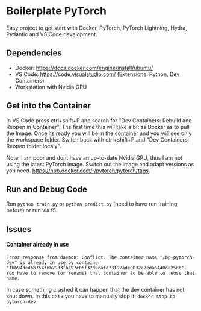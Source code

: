 # Boilerplate PyTorch

Easy project to get start with Docker, PyTorch, PyTorch Lightning, Hydra, Pydantic and VS Code development.

## Dependencies
- Docker: https://docs.docker.com/engine/install/ubuntu/
- VS Code: https://code.visualstudio.com/ (Extensions: Python, Dev Containers)
- Workstation with Nvidia GPU

## Get into the Container
In VS Code press ctrl+shift+P and search for "Dev Containers: Rebuild and Reopen in Container". The first time this will take a bit as Docker as to pull the Image. Once its ready you will be in the container and you will see only the workspace folder. Switch back with ctrl+shift+P and "Dev Containers: Reopen folder localy".

Note: I am poor and dont have an up-to-date Nvidia GPU, thus I am not using the latest PyTorch image. Switch out the image and adapt versions as you need. https://hub.docker.com/r/pytorch/pytorch/tags.

## Run and Debug Code
Run `python train.py` or `python predict.py` (need to have run training before) or run via f5.

## Issues
#### Container already in use
```
Error response from daemon: Conflict. The container name "/bp-pytorch-dev" is already in use by container "fbb94ded6b754f6629d3fb197e05f32d9cafd73f97ade0032e2edaa440da25db". You have to remove (or rename) that container to be able to reuse that name.
```
In case something crashed it can happen that the dev container has not shut down. In this case you have to manually stop it: `docker stop bp-pytorch-dev`